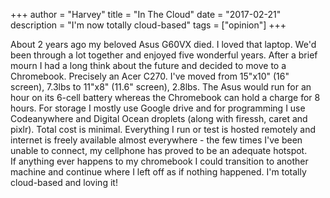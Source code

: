 +++
author = "Harvey"
title = "In The Cloud"
date = "2017-02-21"
description = "I'm now totally cloud-based"
tags = ["opinion"]
+++

About 2 years ago my beloved Asus G60VX died.  I loved that laptop.  We'd been through a lot together and enjoyed five wonderful years.  After a brief mourn I had a long think about the future and decided to move to a Chromebook.  Precisely an Acer C270.  I've moved from 15"x10" (16" screen), 7.3lbs to 11"x8" (11.6" screen), 2.8lbs.  The Asus would run for an hour on its 6-cell battery whereas the Chromebook can hold a charge for 8 hours.  For storage I mostly use Google drive and for programming I use Codeanywhere and Digital Ocean droplets (along with firessh, caret and pixlr).  Total cost is minimal.  Everything I run or test is hosted remotely and internet is freely available almost everywhere - the few times I've been unable to connect, my cellphone has proved to be an adequate hotspot.  
If anything ever happens to my chromebook I could transition to another machine and continue where I left off as if nothing happened.  I'm totally cloud-based and loving it!